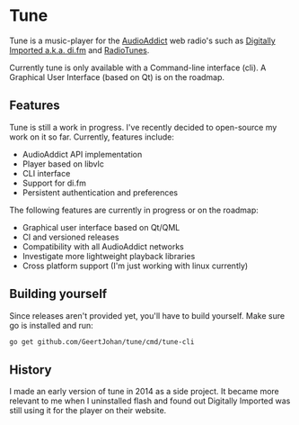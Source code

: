 # Tune

Tune is a music-player for the [AudioAddict](https://www.audioaddict.com/) web radio's such as [Digitally Imported a.k.a. di.fm](https://di.fm) and [RadioTunes](https://radiotunes.com).

Currently tune is only available with a Command-line interface (cli). A Graphical User Interface (based on Qt) is on the roadmap.

## Features

Tune is still a work in progress. I've recently decided to open-source my work on it so far. Currently, features include:

- AudioAddict API implementation
- Player based on libvlc
- CLI interface
- Support for di.fm
- Persistent authentication and preferences

The following features are currently in progress or on the roadmap:

- Graphical user interface based on Qt/QML
- CI and versioned releases
- Compatibility with all AudioAddict networks
- Investigate more lightweight playback libraries
- Cross platform support (I'm just working with linux currently)

## Building yourself

Since releases aren't provided yet, you'll have to build yourself. Make sure go is installed and run:

```sh
go get github.com/GeertJohan/tune/cmd/tune-cli
```

## History

I made an early version of tune in 2014 as a side project. It became more relevant to me when I uninstalled flash and found out Digitally Imported was still using it for the player on their website.
